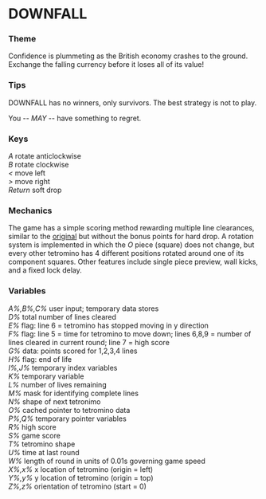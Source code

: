 # DOWNFALL

### Theme

Confidence is plummeting as the British economy crashes to the ground. Exchange the falling currency before it loses all of its value!

### Tips

DOWNFALL has no winners, only survivors. The best strategy is not to play.

You -- *MAY* -- have something to regret.

### Keys

*A* rotate anticlockwise  
*B* rotate clockwise  
*<* move left  
*>* move right  
*Return* soft drop

### Mechanics

The game has a simple scoring method rewarding multiple line clearances, similar to the [original](https://tetris.wiki/Scoring) but without the bonus points for hard drop. A rotation system is implemented in which the *O* piece (square) does not change, but every other tetromino has 4 different positions rotated around one of its component squares. Other features include single piece preview, wall kicks, and a fixed lock delay.

### Variables

*A%,B%,C%* user input; temporary data stores  
*D%* total number of lines cleared  
*E%* flag: line 6 = tetromino has stopped moving in y direction   
*F%* flag: line 5 = time for tetromino to move down; lines 6,8,9 = number of lines cleared in current round; line 7 = high score  
*G%* data: points scored for 1,2,3,4 lines  
*H%* flag: end of life  
*I%,J%* temporary index variables  
*K%* temporary variable  
*L%* number of lives remaining  
*M%* mask for identifying complete lines  
*N%* shape of next tetronimo  
*O%* cached pointer to tetromino data  
*P%,Q%* temporary pointer variables  
*R%* high score  
*S%* game score  
*T%* tetromino shape  
*U%* time at last round  
*W%* length of round in units of 0.01s governing game speed  
*X%,x%* x location of tetromino (origin = left)  
*Y%,y%* y location of tetromino (origin = top)  
*Z%,z%* orientation of tetromino (start = 0)  
